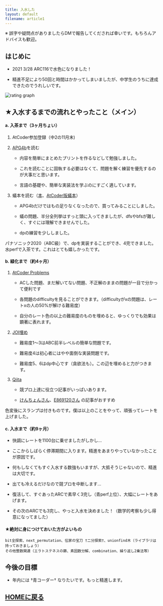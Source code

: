 ```yaml
---
title: 入水した
layout: default
filename: article1
---
```


※ 誤字や疑問点がありましたらDMで報告してくだされば幸いです。もちろんアドバイスも歓迎。

## はじめに

- 2021 3/28 ARC116で水色になりました！

- 精進不足により50回と時間はかかってしまいましたが、中学生のうちに達成できたのでうれしいです。

![rating graph](https://tenorist.github.io/GoPractice/images/rating_graph.jpg)


## ★入水するまでの流れとやったこと（メイン）

#### a. 入茶まで（3ヶ月ちょい）

1. AtCoder参加登録（中2の11月末)

2. [APG4b](https://atcoder.jp/contests/APG4b)を読む

    - 内容を簡単にまとめたプリントを作るなどして勉強しました。

    - これを読むことに固執する必要はなくて、問題を解く練習を優先するのが大事だと思います。

    - 言語の基礎や、簡単な実装法を学ぶのにすごく適しています。

3. 蟻本を読む（[本](https://www.amazon.co.jp/プログラミングコンテストチャレンジブック-第2版-～問題解決のアルゴリズム活用力とコーディングテクニックを鍛える～-秋葉-拓哉-ebook/dp/B00CY9256C)、[AtCoder版蟻本](https://qiita.com/drken/items/e77685614f3c6bf86f44)）

    - APG4bだけではもの足りなくなったので、買ってみることにしました。

    - 蟻の問題、半分全列挙はすっと頭に入ってきましたが、dfsやbfsが難しく、すぐには理解できませんでした。

    - dpの練習を少ししました。

パナソニック2020（ABC級）で、dpを実装することができ、4完できました。水perfで入茶です。これはとても嬉しかったです。


#### b. 緑化まで（約4ヶ月）

1. [AtCoder Problems](https://kenkoooo.com/atcoder#/table/tenorist)

    - ACした問題、まだ解いてない問題、不正解のままの問題が一目で分かって便利です

    - 各問題のdifficultyを見ることができます。（difficultyがxの問題は、レートxの人の50%が解ける難易度）

    - 自分のレート色の以上の難易度のものを埋めると、ゆっくりでも効果は顕著に表れます。

2. [JOI埋め](https://joi.goodbaton.com/)

    - 難易度1～3はABC前半レベルの簡単な問題です。

    - 難易度4は初心者にはやや面倒な実装問題です。

    - 難易度5、6はdp中心です（貪欲法も）。この辺を埋めると力がつきます。

3. [Qiita](https://qiita.com/)

    - 競プロ上達に役立つ記事がいっぱいあります。

    - [けんちょんさん](https://qiita.com/drken)、[E869120さん](https://qiita.com/e869120) の記事がおすすめ

色変後にスランプは付きものです。僕は以上のことをやって、頑張ってレートを上げました。


#### c. 入水まで（約9ヶ月）

- 快調にレートを1100台に乗せましたがしかし...

- ここからしばらく停滞期間に入ります。精進をあまりやっていなかったことが原因です。

- 何もしなくてもすぐ入水する数強もいますが、大抵そうじゃないので、精進は大切です。

- 出ても冷えるだけなので競プロを中断します...

- 復活して、すぐあったARCで素早く3完し（青perf上位）、大幅にレートをあげます。

- その次のARCでも3完し、やっと入水を決めました！（数学的考察も少し得意になってました）


#### ★絶対に身につけておいた方がよいもの

    bit全探索、next_permutation、伝家の宝刀 †二分探索†、unionfind木（ライブラリは持っておきましょう）
    その他整数関連（エラトステネスの篩、素因数分解、combination、繰り返し2乗法等）


## 今後の目標

- 年内には †青コーダー† なりたいです。もっと精進します。


## [HOMEに戻る](https://tenorist.github.io/GoPractice)
